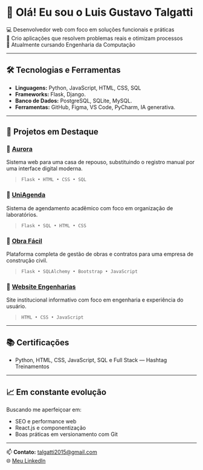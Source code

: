 # 👋 Olá! Eu sou o Luis Gustavo Talgatti

💻 Desenvolvedor web com foco em soluções funcionais e práticas  
🚀 Crio aplicações que resolvem problemas reais e otimizam processos  
📌 Atualmente cursando Engenharia da Computação

---

## 🛠️ Tecnologias e Ferramentas
- **Linguagens:** Python, JavaScript, HTML, CSS, SQL  
- **Frameworks:** Flask, Django. 
- **Banco de Dados:** PostgreSQL, SQLite, MySQL.
- **Ferramentas:** GitHub, Figma, VS Code, PyCharm, IA generativa.

---

## 🚀 Projetos em Destaque

### 🔹 [Aurora](https://github.com/talgatti123/Aurora-)
Sistema web para uma casa de repouso, substituindo o registro manual por uma interface digital moderna.  
> `Flask • HTML • CSS • SQL`

### 🔹 [UniAgenda](https://github.com/talgatti123/UniAgenda-)
Sistema de agendamento acadêmico com foco em organização de laboratórios.  
> `Flask • SQL • HTML • CSS`

### 🔹 [Obra Fácil](https://github.com/talgatti123/Obra-Facil)
Plataforma completa de gestão de obras e contratos para uma empresa de construção civil.  
> `Flask • SQLAlchemy • Bootstrap • JavaScript`

### 🔹 [Website Engenharias](https://github.com/talgatti123/FecafWebSite)
Site institucional informativo com foco em engenharia e experiência do usuário.  
> `HTML • CSS • JavaScript`

---

## 📚 Certificações
- Python, HTML, CSS, JavaScript, SQL e Full Stack — Hashtag Treinamentos

---

## 📈 Em constante evolução
Buscando me aperfeiçoar em:
- SEO e performance web  
- React.js e componentização  
- Boas práticas em versionamento com Git  

---

📫 **Contato:** talgatti2015@gmail.com  
🌐 [Meu LinkedIn](https://www.linkedin.com/in/luisgustavotalgatti)  
